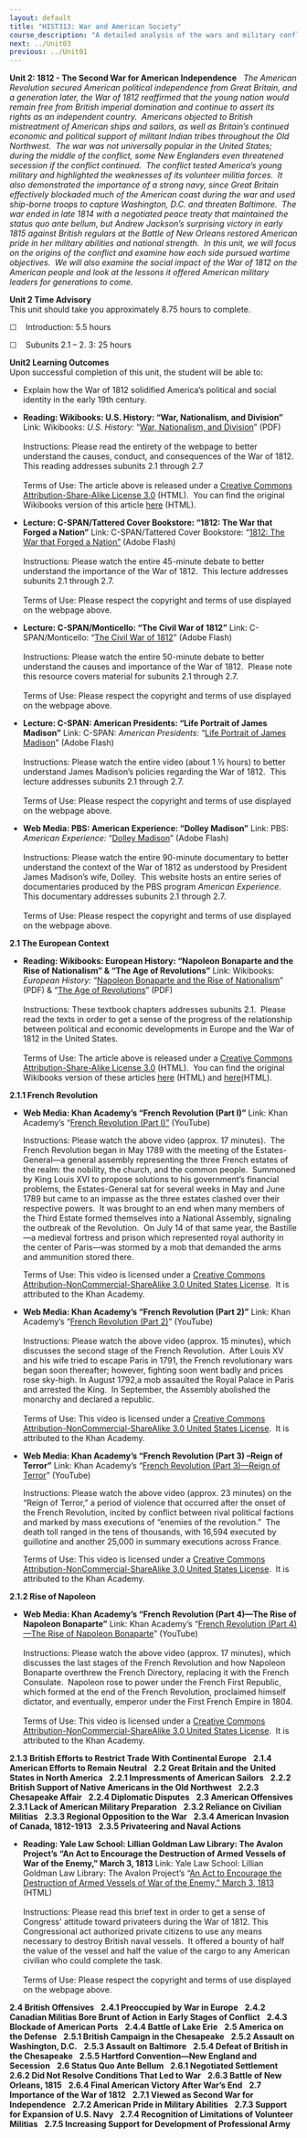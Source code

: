 ```yaml
---
layout: default
title: "HIST313: War and American Society"
course_description: "A detailed analysis of the wars and military conflicts that have shaped the social, political, and economic history of the United States from the colonial era to the present."
next: ../Unit03
previous: ../Unit01
---
```

**Unit 2: 1812 - The Second War for American Independence** <span
id="2"></span> 
*The American Revolution secured American political independence from
Great Britain, and a generation later, the War of 1812 reaffirmed that
the young nation would remain free from British imperial domination and
continue to assert its rights as an independent country.  Americans
objected to British mistreatment of American ships and sailors, as well
as Britain’s continued economic and political support of militant Indian
tribes throughout the Old Northwest.  The war was not universally
popular in the United States; during the middle of the conflict, some
New Englanders even threatened secession if the conflict continued.  The
conflict tested America’s young military and highlighted the weaknesses
of its volunteer militia forces.  It also demonstrated the importance of
a strong navy, since Great Britain effectively blockaded much of the
American coast during the war and used ship-borne troops to capture
Washington, D.C. and threaten Baltimore.  The war ended in late 1814
with a negotiated peace treaty that maintained the status quo ante
bellum, but Andrew Jackson’s surprising victory in early 1815 against
British regulars at the Battle of New Orleans restored American pride in
her military abilities and national strength.  In this unit, we will
focus on the origins of the conflict and examine how each side pursued
wartime objectives.  We will also examine the social impact of the War
of 1812 on the American people and look at the lessons it offered
American military leaders for generations to come.*

**Unit 2 Time Advisory**  
This unit should take you approximately 8.75 hours to complete.

☐    Introduction: 5.5 hours

☐    Subunits 2.1 – 2. 3: 25 hours

**Unit2 Learning Outcomes**  
Upon successful completion of this unit, the student will be able to:  
-   Explain how the War of 1812 solidified America’s political and
    social identity in the early 19th century.

-   **Reading: Wikibooks: U.S. History: “War, Nationalism, and
    Division”**
    Link: Wikibooks: *U.S. History:* “[War, Nationalism, and
    Division](https://resources.saylor.org/archived/wp-content/uploads/2011/03/US-History_War-Nationalism-and-Division.pdf)”
    (PDF)  
        
     Instructions: Please read the entirety of the webpage to better
    understand the causes, conduct, and consequences of the War of
    1812.  This reading addresses subunits 2.1 through 2.7  
        
     Terms of Use: The article above is released under a [Creative
    Commons Attribution-Share-Alike License
    3.0](http://creativecommons.org/licenses/by-sa/3.0/) (HTML).  You
    can find the original Wikibooks version of this article
    [here](http://en.wikibooks.org/wiki/US_History/War,_Nationalism,_and_Division)
    (HTML).

-   **Lecture: C-SPAN/Tattered Cover Bookstore: “1812: The War that
    Forged a Nation”**
    Link: C-SPAN/Tattered Cover Bookstore: “[1812: The War that Forged a
    Nation”](http://www.c-spanvideo.org/program/152128-1) (Adobe
    Flash)  
        
     Instructions: Please watch the entire 45-minute debate to better
    understand the importance of the War of 1812.  This lecture
    addresses subunits 2.1 through 2.7.  
        
     Terms of Use: Please respect the copyright and terms of use
    displayed on the webpage above.

-   **Lecture: C-SPAN/Monticello: “The Civil War of 1812”**
    Link: C-SPAN/Monticello: “[The Civil War of 1812<span
    style="display: none;"> </span><span
    style="display: none;"> </span>](http://www.c-spanvideo.org/program/297064-1)”
    <span style="display: none;"> </span><span
    style="display: none;"> </span>(Adobe Flash)  
        
     Instructions: Please watch the entire 50-minute debate to better
    understand the causes and importance of the War of 1812.  Please
    note this resource covers material for subunits 2.1 through 2.7.  
        
     Terms of Use: Please respect the copyright and terms of use
    displayed on the webpage above.

-   **Lecture: C-SPAN: American Presidents: “Life Portrait of James
    Madison”**
    Link: C-SPAN: *American Presidents:* “[Life Portrait of James
    Madison](http://www.c-spanvideo.org/program/Portrait)” (Adobe
    Flash)  
        
     Instructions: Please watch the entire video (about 1 ½ hours) to
    better understand James Madison’s policies regarding the War of
    1812.  This lecture addresses subunits 2.1 through 2.7.  
        
     Terms of Use: Please respect the copyright and terms of use
    displayed on the webpage above.

-   **Web Media: PBS: American Experience: “Dolley Madison”**
    Link: PBS: *American Experience:* “[Dolley
    Madison](http://video.pbs.org/video/1428450143)” (Adobe Flash)  
        
     Instructions: Please watch the entire 90-minute documentary to
    better understand the context of the War of 1812 as understood by
    President James Madison’s wife, Dolley.  This website hosts an
    entire series of documentaries produced by the PBS program *American
    Experience*.  This documentary addresses subunits 2.1 through
    2.7.   
        
     Terms of Use: Please respect the copyright and terms of use
    displayed on the webpage above.

**2.1 The European Context** <span id="2.1"></span> 
-   **Reading: Wikibooks: European History: “Napoleon Bonaparte and the
    Rise of Nationalism” & “The Age of Revolutions”**
    Link: Wikibooks: *European History:* “[Napoleon Bonaparte and the
    Rise of
    Nationalism](https://resources.saylor.org/archived/wp-content/uploads/2011/03/European-History_Napoleon-Bonaparte-and-the-Rise-of-Nationalism.pdf)”
    (PDF) & “[The Age of
    Revolutions](https://resources.saylor.org/archived/wp-content/uploads/2011/03/European-History_Age-Of-Revolutions1.pdf)”
    (PDF)  
        
     Instructions: These textbook chapters addresses subunits 2.1. 
    Please read the texts in order to get a sense of the progress of the
    relationship between political and economic developments in Europe
    and the War of 1812 in the United States.  
        
     Terms of Use: The article above is released under a [Creative
    Commons Attribution-Share-Alike License
    3.0](http://creativecommons.org/licenses/by-sa/3.0/) (HTML).  You
    can find the original Wikibooks version of these articles
    [here](http://en.wikibooks.org/wiki/European_History/Napoleon_Bonaparte_and_the_Rise_of_Nationalism)
    (HTML) and
    [here](http://en.wikibooks.org/wiki/European_History/Age_Of_Revolutions)(HTML).

**2.1.1 French Revolution** <span id="2.1.1"></span> 
-   **Web Media: Khan Academy’s “French Revolution (Part I)”**
    Link: Khan Academy’s “[French Revolution (Part
    I)”](http://www.khanacademy.org/humanities/history/v/french-revolution--part-1) (YouTube)  
      
     Instructions: Please watch the above video (approx. 17 minutes).
     The French Revolution began in May 1789 with the meeting of the
    Estates-General—a general assembly representing the three French
    estates of the realm: the nobility, the church, and the common
    people.  Summoned by King Louis XVI to propose solutions to his
    government’s financial problems, the Estates-General sat for several
    weeks in May and June 1789 but came to an impasse as the three
    estates clashed over their respective powers.  It was brought to an
    end when many members of the Third Estate formed themselves into a
    National Assembly, signaling the outbreak of the Revolution.  On
    July 14 of that same year, the Bastille—a medieval fortress and
    prison which represented royal authority in the center of Paris—was
    stormed by a mob that demanded the arms and ammunition stored there.
       
      
     Terms of Use: This video is licensed under a [Creative Commons
    Attribution-NonCommercial-ShareAlike 3.0 United States
    License](http://creativecommons.org/licenses/by-nc-nd/3.0/).  It is
    attributed to the Khan Academy.

-   **Web Media: Khan Academy’s “French Revolution (Part 2)”**
    Link: Khan Academy’s “[French Revolution (Part
    2)](http://www.khanacademy.org/humanities/history/v/french-revolution--part-2)”
    (YouTube)  
        
     Instructions: Please watch the above video (approx. 15 minutes),
    which discusses the second stage of the French Revolution.  After
    Louis XV and his wife tried to escape Paris in 1791, the French
    revolutionary wars began soon thereafter; however, fighting soon
    went badly and prices rose sky-high. In August 1792,a mob assaulted
    the Royal Palace in Paris and arrested the King.  In September, the
    Assembly abolished the monarchy and declared a republic.    
        
     Terms of Use: This video is licensed under a [Creative Commons
    Attribution-NonCommercial-ShareAlike 3.0 United States
    License](http://creativecommons.org/licenses/by-nc-nd/3.0/).  It is
    attributed to the Khan Academy. 

-   **Web Media: Khan Academy’s “French Revolution (Part 3) –Reign of
    Terror”**
    Link: Khan Academy’s “[French Revolution (Part 3)—Reign of
    Terror](http://www.khanacademy.org/humanities/history/v/french-revolution--part-3----reign-of-terror)”
    (YouTube)  
      
     Instructions: Please watch the above video (approx. 23 minutes) on
    the “Reign of Terror,” a period of violence that occurred after the
    onset of the French Revolution, incited by conflict between rival
    political factions and marked by mass executions of “enemies of the
    revolution.”  The death toll ranged in the tens of thousands, with
    16,594 executed by guillotine and another 25,000 in summary
    executions across France.    
      
     Terms of Use: This video is licensed under a [Creative Commons
    Attribution-NonCommercial-ShareAlike 3.0 United States
    License](http://creativecommons.org/licenses/by-nc-nd/3.0/).  It is
    attributed to the Khan Academy.

**2.1.2 Rise of Napoleon** <span id="2.1.2"></span> 
-   **Web Media: Khan Academy’s “French Revolution (Part 4)—The Rise of
    Napoleon Bonaparte”**
    Link: Khan Academy’s “[French Revolution (Part 4)—The Rise of
    Napoleon
    Bonaparte](http://www.khanacademy.org/humanities/history/v/french-revolution--part-4----the-rise-of-napoleon-bonaparte)”
    (YouTube)  
        
     Instructions: Please watch the above video (approx. 17 minutes),
    which discusses the last stages of the French Revolution and how
    Napoleon Bonaparte overthrew the French Directory, replacing it with
    the French Consulate.  Napoleon rose to power under the French First
    Republic, which formed at the end of the French Revolution,
    proclaimed himself dictator, and eventually, emperor under the First
    French Empire in 1804.    
        
     Terms of Use: This video is licensed under a [Creative Commons
    Attribution-NonCommercial-ShareAlike 3.0 United States
    License](http://creativecommons.org/licenses/by-nc-nd/3.0/).  It is
    attributed to the Khan Academy. 

**2.1.3 British Efforts to Restrict Trade With Continental Europe**
<span id="2.1.3"></span> 
**2.1.4 American Efforts to Remain Neutral** <span id="2.1.4"></span> 
**2.2 Great Britain and the United States in North America** <span
id="2.2"></span> 
**2.2.1 Impressments of American Sailors** <span id="2.2.1"></span> 
**2.2.2 British Support of Native Americans in the Old Northwest** <span
id="2.2.2"></span> 
**2.2.3 Chesapeake Affair** <span id="2.2.3"></span> 
**2.2.4 Diplomatic Disputes** <span id="2.2.4"></span> 
**2.3 American Offensives** <span id="2.3"></span> 
**2.3.1 Lack of American Military Preparation** <span
id="2.3.1"></span> 
**2.3.2 Reliance on Civilian Militias** <span id="2.3.2"></span> 
**2.3.3 Regional Opposition to the War** <span id="2.3.3"></span> 
**2.3.4 American Invasion of Canada, 1812-1913** <span
id="2.3.4"></span> 
**2.3.5 Privateering and Naval Actions** <span id="2.3.5"></span> 
-   **Reading: Yale Law School: Lillian Goldman Law Library: The Avalon
    Project’s “An Act to Encourage the Destruction of Armed Vessels of
    War of the Enemy,” March 3, 1813**
    Link: Yale Law School: Lillian Goldman Law Library: The Avalon
    Project’s “[An Act to Encourage the Destruction of Armed Vessels of
    War of the Enemy,” March 3,
    1813](http://avalon.law.yale.edu/19th_century/1812-04.asp) (HTML)  
        
     Instructions: Please read this brief text in order to get a sense
    of Congress' attitude toward privateers during the War of 1812. This
    Congressional act authorized private citizens to use any means
    necessary to destroy British naval vessels.  It offered a bounty of
    half the value of the vessel and half the value of the cargo to any
    American civilian who could complete the task.  
        
     Terms of Use: Please respect the copyright and terms of use
    displayed on the webpage above.

**2.4 British Offensives** <span id="2.4"></span> 
**2.4.1 Preoccupied by War in Europe** <span id="2.4.1"></span> 
**2.4.2 Canadian Militias Bore Brunt of Action in Early Stages of
Conflict** <span id="2.4.2"></span> 
**2.4.3 Blockade of American Ports** <span id="2.4.3"></span> 
**2.4.4 Battle of Lake Erie** <span id="2.4.4"></span> 
**2.5 America on the Defense** <span id="2.5"></span> 
**2.5.1 British Campaign in the Chesapeake** <span id="2.5.1"></span> 
**2.5.2 Assault on Washington, D.C.** <span id="2.5.2"></span> 
**2.5.3 Assault on Baltimore** <span id="2.5.3"></span> 
**2.5.4 Defeat of British in the Chesapeake** <span id="2.5.4"></span> 
**2.5.5 Hartford Convention—New England and Secession** <span
id="2.5.5"></span> 
**2.6 Status Quo Ante Bellum** <span id="2.6"></span> 
**2.6.1 Negotiated Settlement** <span id="2.6.1"></span> 
**2.6.2 Did Not Resolve Conditions That Led to War** <span
id="2.6.2"></span> 
**2.6.3 Battle of New Orleans, 1815** <span id="2.6.3"></span> 
**2.6.4 Final American Victory After War’s End** <span
id="2.6.4"></span> 
**2.7 Importance of the War of 1812** <span id="2.7"></span> 
**2.7.1 Viewed as Second War for Independence** <span
id="2.7.1"></span> 
**2.7.2 American Pride in Military Abilities** <span id="2.7.2"></span> 
**2.7.3 Support for Expansion of U.S. Navy** <span id="2.7.3"></span> 
**2.7.4 Recognition of Limitations of Volunteer Militias** <span
id="2.7.4"></span> 
**2.7.5 Increasing Support for Development of Professional Army** <span
id="2.7.5"></span> 
